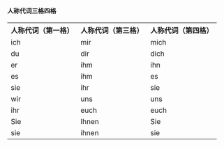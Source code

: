 #### 人称代词三格四格

<table>
    <tr>
        <th>人称代词（第一格）</th>
        <th>人称代词（第三格）</th>
        <th>人称代词（第四格）</th>
    </tr>
    <tr>
        <td>ich</td>
        <td>mir</td>
        <td>mich</td>
    </tr>
    <tr>
        <td>du</td>
        <td>dir</td>
        <td>dich</td>
    </tr>
    <tr>
        <td>er</td>
        <td>ihm</td>
        <td>ihn</td>
    </tr>
    <tr>
        <td>es</td>
        <td>ihm</td>
        <td>es</td>
    </tr>
    <tr>
        <td>sie</td>
        <td>ihr</td>
        <td>sie</td>
    </tr>
    <tr>
        <td>wir</td>
        <td>uns</td>
        <td>uns</td>
    </tr>
    <tr>
        <td>ihr</td>
        <td>euch</td>
        <td>euch</td>
    </tr>
    <tr>
        <td>Sie</td>
        <td>Ihnen</td>
        <td>Sie</td>
    </tr>
    <tr>
        <td>sie</td>
        <td>ihnen</td>
        <td>sie</td>
    </tr>
</table>